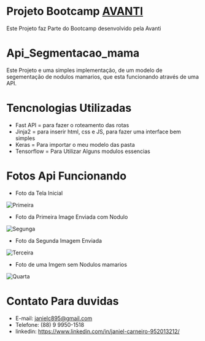 # Projeto Bootcamp  [AVANTI](https://www.atlanticoavanti.com.br/bootcamp)
  Este Projeto faz Parte do Bootcamp desenvolvido pela Avanti
# Api_Segmentacao_mama
Este Projeto e uma simples implementação, de um modelo de segementação de nodulos
mamarios, que esta funcionando através de uma API.

# Tencnologias Utilizadas
* Fast API = para fazer o roteamento das rotas
* Jinja2 = para inserir html, css e JS, para fazer uma interface bem simples
* Keras = Para importar o meu modelo das pasta
* Tensorflow = Para Utilizar Alguns modulos essencias

# Fotos Api Funcionando 
  * Foto da Tela Inicial

![Primeira](https://github.com/janielcarneiro/Api_Segmentacao_mama/assets/59751645/cc17731a-158f-4ee1-9eea-2684de6dd29f)

 * Foto da Primeira Image Enviada com Nodulo

![Segunga](https://github.com/janielcarneiro/Api_Segmentacao_mama/assets/59751645/4e01338d-517a-4eef-9d45-4569f634b665)

* Foto da Segunda Imagem Enviada

![Terceira](https://github.com/janielcarneiro/Api_Segmentacao_mama/assets/59751645/9fdbcf79-4cc0-428d-a71f-a5d1c34b6a86)

* Foto de uma Imgem sem Nodulos mamarios

![Quarta](https://github.com/janielcarneiro/Api_Segmentacao_mama/assets/59751645/216f947e-68fc-4b1d-ad6c-ae730a03c79f)

# Contato Para duvidas
  * E-mail: janielc895@gmail.com
  * Telefone: (88) 9 9950-1518
  * linkedin: https://www.linkedin.com/in/janiel-carneiro-952013212/
  
